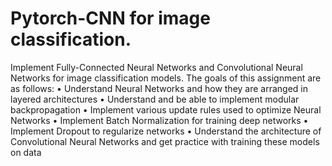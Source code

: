 # Pytorch-CNN for image classification.
Implement Fully-Connected Neural Networks and Convolutional Neural Networks for image classification models. The goals of this assignment are as follows:
• Understand Neural Networks and how they are arranged in layered architectures
• Understand and be able to implement modular backpropagation
• Implement various update rules used to optimize Neural Networks
• Implement Batch Normalization for training deep networks
• Implement Dropout to regularize networks
• Understand the architecture of Convolutional Neural Networks and get
practice with training these models on data

